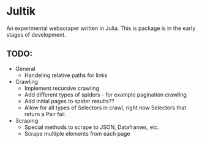 # Jultik

An experimental webscraper written in Julia. This is package is in the early stages of development.

## TODO:
 * General
    - Handeling relative paths for links
 * Crawling
    - Implement recursive crawling
    - Add different types of spiders - for example pagination crawling
    - Add initial pages to spider results??
    - Allow for all types of Selectors in crawl, right now Selectors that return a Pair fail.
* Scraping
    - Special methods to scrape to JSON, Dataframes, etc.
    - Scrape multiple elements from each page